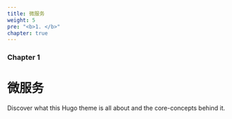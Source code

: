 ```yaml
---
title: 微服务
weight: 5
pre: "<b>1. </b>"
chapter: true
---
```


### Chapter 1

# 微服务

Discover what this Hugo theme is all about and the core-concepts behind it.
